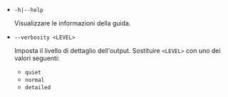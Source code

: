* `-h|--help`

  Visualizzare le informazioni della guida.

* `--verbosity <LEVEL>`

  Imposta il livello di dettaglio dell'output. Sostituire `<LEVEL>` con uno dei valori seguenti:
  
  * `quiet`
  * `normal`
  * `detailed`